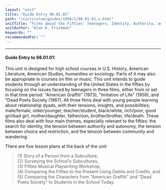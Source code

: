 ```yaml
---
layout: "unit"
title: "Guide Entry 98.01.01"
path: "/curriculum/guides/1998/1/98.01.01.x.html"
unitTitle: "Films about the Fifties: Teenagers, Identity, Authority, and Choice"
unitAuthor: "Alan K. Frishman"
keywords: ""
recommendedFor: ""
---
```

<body>
<hr/>
<h4>
Guide Entry to 98.01.01:
</h4>
This unit is designed for high school courses in U.S. History, American Literature, American Studies, humanities or sociology.  Parts of it may also be appropriate in courses on film or music.  This unit intends to guide students through an understanding of the United States in the fifties by focusing on the issues faced by teenagers in three films, either from or set in that time period: "American Graffiti" (1973), "Imitation of Life" (1959), and "Dead Poets Society (1987).  All three films deal with young people learning about relationship dyads, with their tensions, insights, and possibilities; male/female, older/younger, teacher/student, black/white, rich/poor, good girl/bad girl, mother/daughter, father/son, brother/brother, life/death.  These films also deal with four main themes, especially relevant to the fifties: the search for identity, the tension between authority and autonomy, the tension between choice and restriction, and the tension between community and wandering.
<p>
There are five lesson plans at the back of the unit:
</p>
<blockquote>
<dl>
<dt>
(1) Story of a Person from a Subculture,
<dt>
(2) Surveying the School's Subcultures,
<dt>
(3) Fifties Musical Playwriting Workshop,
<dt>
(4) Comparing the Fifties to the Present Using Debits and Credits, and
<dt>
(5) Comparing the Characters from "American Graffiti" and "Dead Poets Society" to Students in the School Today.
</dt>
</dt>
</dt>
</dt>
</dt>
</dl>
</blockquote>
</body>